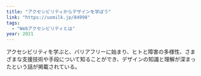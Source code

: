 ```yaml
---
title: "アクセシビリティからデザインを学ぼう"
link: "https://uxmilk.jp/84998"
tags:
  - "Webアクセシビリティとは"
year: 2021
---
```


アクセシビリティを学ぶと、バリアフリーに始まり、ヒトと障害の多様性、さまざまな支援技術や手段について知ることができ、デザインの知識と理解が深まったという話が掲載されている。
